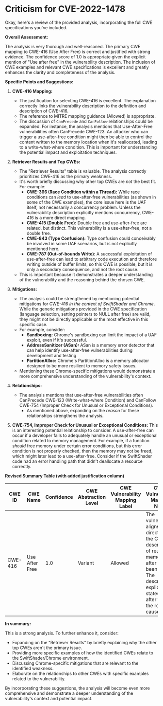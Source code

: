 # Criticism for CVE-2022-1478

Okay, here's a review of the provided analysis, incorporating the full CWE specifications you've included.

**Overall Assessment:**

The analysis is very thorough and well-reasoned. The primary CWE mapping to CWE-416 (Use After Free) is correct and justified with strong evidence. The confidence score of 1.0 is appropriate given the explicit mention of "Use after free" in the vulnerability description. The inclusion of CWE examples and relevant CWE specifications is excellent and greatly enhances the clarity and completeness of the analysis.

**Specific Points and Suggestions:**

1.  **CWE-416 Mapping:**

    *   The justification for selecting CWE-416 is excellent. The explanation correctly links the vulnerability description to the definition and description of CWE-416.
    *   The reference to MITRE mapping guidance (Allowed) is appropriate.
    *   The discussion of `CanPrecede` and `CanFollow` relationships could be expanded.  For instance, the analysis mentions that Use-After-Free vulnerabilities often CanPrecede CWE-123. An attacker who can trigger a use-after-free condition might then be able to control the content written to the memory location when it's reallocated, leading to a write-what-where condition. This is important for understanding the potential impact and exploitation techniques.

2.  **Retriever Results and Top CWEs:**

    *   The "Retriever Results" table is valuable. The analysis correctly prioritizes CWE-416 as the primary weakness.
    *   It's worth briefly discussing why other top CWEs are *not* the best fit. For example:
        *   **CWE-366 (Race Condition within a Thread):**  While race conditions can *lead* to use-after-free vulnerabilities (as shown in some of the CWE examples), the core issue here is the UAF itself, not necessarily a concurrency problem. Unless the vulnerability description explicitly mentions concurrency, CWE-416 is a more direct mapping.
        *   **CWE-415 (Double Free):** Double free and use-after-free are related, but distinct. This vulnerability is a use-after-free, not a double free.
        *   **CWE-843 (Type Confusion):** Type confusion could conceivably be involved in some UAF scenarios, but is not explicitly mentioned here.
        *   **CWE-787 (Out-of-bounds Write):** A successful exploitation of use-after-free can lead to arbitrary code execution and therefore writing outside of buffer limits, so this CWE is possible, but it is only a secondary consequence, and not the root cause.
    *   This is important because it demonstrates a deeper understanding of the vulnerability and the reasoning behind the chosen CWE.

3.  **Mitigations:**

    *   The analysis could be strengthened by mentioning potential mitigations for CWE-416 *in the context of SwiftShader and Chrome*. While the generic mitigations provided in the CWE specification (language selection, setting pointers to NULL after free) are valid, they might not be directly applicable or the most effective in this specific case.
    *   For example, consider:
        *   **Sandboxing:**  Chrome's sandboxing can limit the impact of a UAF exploit, even if it's successful.
        *   **AddressSanitizer (ASan):**  ASan is a memory error detector that can help identify use-after-free vulnerabilities during development and testing.
        *   **PartitionAlloc:** Chrome's PartitionAlloc is a memory allocator designed to be more resilient to memory safety issues.
    *   Mentioning these Chrome-specific mitigations would demonstrate a more comprehensive understanding of the vulnerability's context.

4.  **Relationships:**

    *   The analysis mentions that use-after-free vulnerabilities often CanPrecede CWE-123 (Write-what-where Condition) and CanFollow CWE-754 (Improper Check for Unusual or Exceptional Conditions).
        * As mentioned above, expanding on the *reason* for these relationships strengthens the analysis.

5.  **CWE-754, Improper Check for Unusual or Exceptional Conditions:** This is an interesting potential relationship to consider. A use-after-free can occur if a developer fails to adequately handle an unusual or exceptional condition related to memory management. For example, if a function *should* free memory under certain error conditions, but this error condition is not properly checked, then the memory may not be freed, which might later lead to a use-after-free. Consider if the SwiftShader code had an error handling path that didn't deallocate a resource correctly.

**Revised Summary Table (with added justification column)**

| CWE ID | CWE Name | Confidence | CWE Abstraction Level | CWE Vulnerability Mapping Label | CWE-Vulnerability Mapping Notes |
|---|---|---|---|---|---|
| CWE-416 | Use After Free | 1.0 | Variant | Allowed | The vulnerability aligns directly with the CWE description of reusing memory after it has been freed. The description explicitly states "Use after free" as the root cause.|

**In summary:**

This is a strong analysis. To further enhance it, consider:

*   Expanding on the "Retriever Results" by briefly explaining why the other top CWEs aren't the primary issue.
*   Providing more specific examples of how the identified CWEs relate to the SwiftShader/Chrome environment.
*   Discussing Chrome-specific mitigations that are relevant to the identified weakness.
*   Elaborate on the relationships to other CWEs with specific examples related to the vulnerability.

By incorporating these suggestions, the analysis will become even more comprehensive and demonstrate a deeper understanding of the vulnerability's context and potential impact.